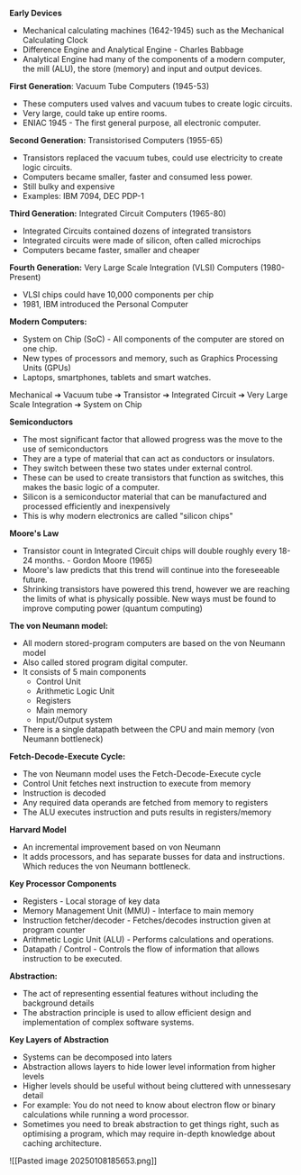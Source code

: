 
**Early Devices** 
- Mechanical calculating machines (1642-1945) such as the Mechanical Calculating Clock
- Difference Engine and Analytical Engine - Charles Babbage
- Analytical Engine had many of the components of a modern computer, the mill (ALU), the store (memory) and input and output devices. 

**First Generation**: Vacuum Tube Computers (1945-53)
- These computers used valves and vacuum tubes to create logic circuits. 
- Very large, could take up entire rooms.
- ENIAC 1945 - The first general purpose, all electronic computer. 

**Second Generation:** Transistorised Computers (1955-65)
- Transistors replaced the vacuum tubes, could use electricity to create logic circuits. 
- Computers became smaller, faster and consumed less power.
- Still bulky and expensive
- Examples: IBM 7094, DEC PDP-1

**Third Generation:** Integrated Circuit Computers (1965-80)
- Integrated Circuits contained dozens of integrated transistors
- Integrated circuits were made of silicon, often called microchips
- Computers became faster, smaller and cheaper

**Fourth Generation:** Very Large Scale Integration (VLSI) Computers (1980-Present) 
- VLSI chips could have 10,000 components per chip
- 1981, IBM introduced the Personal Computer

**Modern Computers:**
- System on Chip (SoC) - All components of the computer are stored on one chip.
- New types of processors and memory, such as Graphics Processing Units (GPUs)
- Laptops, smartphones, tablets and smart watches. 

Mechanical ➔ Vacuum tube ➔ Transistor ➔ Integrated Circuit ➔ Very Large
Scale Integration ➔ System on Chip

**Semiconductors**
- The most significant factor that allowed progress was the move to the use of semiconductors
- They are a type of material that can act as conductors or insulators.
- They switch between these two states under external control. 
- These can be used to create transistors that function as switches, this makes the basic logic of a computer. 
- Silicon is a semiconductor material that can be manufactured and processed efficiently and inexpensively
- This is why modern electronics are called "silicon chips"

**Moore's Law**
- Transistor count in Integrated Circuit chips will double roughly every 18-24 months. - Gordon Moore (1965)
- Moore's law predicts that this trend will continue into the foreseeable future. 
- Shrinking transistors have powered this trend, however we are reaching the limits of what is physically possible. New ways must be found to improve computing power (quantum computing)

**The von Neumann model:**
- All modern stored-program computers are based on the von Neumann model 
- Also called stored program digital computer.
- It consists of 5 main components
	- Control Unit
	- Arithmetic Logic Unit
	- Registers
	- Main memory
	- Input/Output system
- There is a single datapath between the CPU and main memory (von Neumann bottleneck)

**Fetch-Decode-Execute Cycle:**
- The von Neumann model uses the Fetch-Decode-Execute cycle
- Control Unit fetches next instruction to execute from memory
- Instruction is decoded
- Any required data operands are fetched from memory to registers
- The ALU executes instruction and puts results in registers/memory

**Harvard Model**
- An incremental improvement based on von Neumann
- It adds processors, and has separate busses for data and instructions. Which reduces the von Neumann bottleneck. 

**Key Processor Components**
- Registers - Local storage of key data
- Memory Management Unit (MMU) - Interface to main memory
- Instruction fetcher/decoder - Fetches/decodes instruction given at program counter
- Arithmetic Logic Unit (ALU) - Performs calculations and operations.
- Datapath / Control - Controls the flow of information that allows instruction to be executed.

**Abstraction:**
- The act of representing essential features without including the background details
- The abstraction principle is used to allow efficient design and implementation of complex software systems. 

**Key Layers of Abstraction**
- Systems can be decomposed into laters
- Abstraction allows layers to hide lower level information from higher levels
- Higher levels should be useful without being cluttered with unnessesary detail
- For example: You do not need to know about electron flow or binary calculations while running a word processor. 
- Sometimes you need to break abstraction to get things right, such as optimising a program, which may require in-depth knowledge about caching architecture. 

![[Pasted image 20250108185653.png]]
